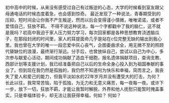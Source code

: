 ﻿初中高中的时候，从来没有感受过自己有过叛逆的心态，大学的时候看到室友跟父母通电话的时候态度着急，也会感到惊奇。
最近发现了一种说法，青春期受到的压抑，短时间会让你我不产生叛逆，然而以后会变得谨小慎微，唯唯诺诺，或者不爱惜自己，狂放不羁。
不得不说这种说法，每一个字都戳中了我的脑仁，这不就是我吗？初高中我迫于家人压力努力学习，每次回家都是各种思想教育浇透脑瓜子，在那段封闭的时间里，家人的耳提面命几乎是站在c位完整无缺的输出到我心里。我也曾在大学的唯一一段恋爱中灰心丧气，企图委曲求全，用无微不至的照顾代替缺位的浪漫，最终渐行渐远。分手后，也曾放纵自己，尝试以自己为中心，多次参与献爱心活动，期间成功捐献了造血干细胞，报名遗体捐献项目，查询支教、西部计划等支援计划，我已经准备把自己以后的生命全身心投入到为祖国奉献的事业了。但到现在我仍然是孤独的，我仍然不知道何为快乐和幸福，简而言之，我丧失了爱人和爱己的能力，但我平淡如水的22年岁月并没有遭受大的打击，为何？长此以往，我常常苦恼，陷于孤独，为无力和无意义痛苦，每一夜每一夜。或许下一步，放下一切，狂放不羁，才能让我暂时解脱，外界和他人抚慰只能暂时掩盖事实，只是幸福体验卡，却无法让我获得幸福，何如？
何如？